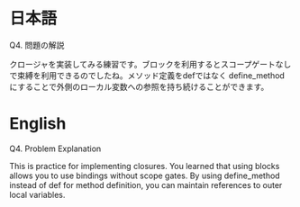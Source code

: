 # 日本語

Q4. 問題の解説

クロージャを実装してみる練習です。ブロックを利用するとスコープゲートなしで束縛を利用できるのでしたね。メソッド定義をdefではなく
define_method にすることで外側のローカル変数への参照を持ち続けることができます。

# English

Q4. Problem Explanation

This is practice for implementing closures. You learned that using blocks allows you to use bindings without scope gates. By using define_method instead of def for method definition, you can maintain references to outer local variables.
